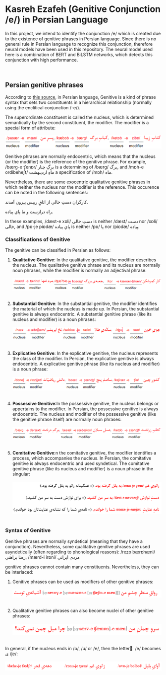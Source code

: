 # Kasreh Ezafeh (Genitive Conjunction /e/) in Persian Language
In this project, we intend to identify the conjunction /e/ which is created due to the existence of genitive phrases in Persian language. Since there is no general rule in Persian language to recognize this conjunction, therefore neural models have been used in this repository. The neural model used here is a combination of BERT and BiLSTM networks, which detects this conjunction with high performance.

<br>

## Persian genitive phrases
According to [this source](https://www.dastur.info/persian-grammar/10-attributes-and-attribution/#bb), in Persian language, Genitive is a kind of phrase syntax that sets two constituents in a hierarchical relationship (normally using the enclitical conjunction /-e/).

The superordinate constituent is called the nucleus, which is determined semantically by the second constituent, the modifier. The modifier is a special form of attribute:

![attribute2_EN.png](images/attribute2_EN.png)

Genitive phrases are normally endocentric, which means that the nucleus (or the modifier) is the reference of the genitive phrase. For example, /bærg-e ʧenɒr/ برگِ چنار is a determining of /bærg/ برگ, and /mɒh-e ordibeheʃt/ ماهِ اردیبهشت a specification of /mɒh/ ماه.

Nevertheless, there are some exocentric qualitative genitive phrases in which neither the nucleus nor the modifier is the reference. This occurence can be noted in the following sentences:

کارگران دستِ خالی از اتاقِ رییس بیرون آمدند.

راه درازست و ما پایِ پیاده.

In these examples, /dæst-e xɒli/ دستِ خالی is neither /dæst/ دست nor /xɒli/ خالی, and /pɒ-je piɒdæ/ پایِ پیاده is neither /pɒ/ پا nor /piɒdæ/ پیاده.


### Classifications of Genitive
The genitive can be classified in Persian as follows:

1. <strong>Qualitative Genitive</strong>: In the qualitative genitive, the modifier describes the nucleus. The qualitative genitive phrase and its nucleus are normally noun phrases, while the modifier is normally an adjectival phrase:<br/><br/>
![Qualitative_EN.png](images/Qualitative_EN.png)
<br/><br/>

2. <strong>Substantial Genitive</strong>: In the substantial genitive, the modifier identifies the material of which the nucleus is made up. In Persian, the substantial genitive is always endocentric. A substantial genitive phrase (like its nucleus and modifier) is a noun phrases:<br/><br/>
![substantial_EN.png](images/substantial_EN.png)
<br/><br/>

3. <strong>Explicative Genitive</strong>: In the explicative genitive, the nucleus represents the class of the modifier. In Persian, the explicative genitive is always endocentric. A explicative genitive phrase (like its nucleus and modifier) is a noun phrase:<br/><br/>
![explicative_EN.png](images/explicative_EN.png)
<br/><br/>

4. <strong>Possessive Genitive</strong>:In the possessive genitive, the nucleus belongs or appertains to the modifier. In Persian, the possessive genitive is always endocentric. The nucleus and modifier of the possessive genitive (like the genitive phrase itself) are normally noun phrases:<br/><br/>
![possessive_EN.png](images/possessive_EN.png)
<br/><br/>
5. <strong>Comitative Genitive</strong>:n the comitative genitive, the modifier identifies a process, which accompanies the nucleus. In Persian, the comitative genitive is always endocentric and used syndetical. The comitative genitive phrase (like its nucleus and modifier) is a noun phrase in the singular:<br/><br/>
![comitative_EN.png](images/comitative_EN.png)
<br/><br/>


### Syntax of Genitive
Genitive phrases are normally syndetical (meaning that they have a conjunction). Nevertheless, some qualitative genitive phrases are used asyndetically (often regarding to phonological reasons): /rezɒ bærɒhæni/ رضا براهنی, /mærd-i irɒni/ مردی ایرانی

genitive phrases cannot contain many constituents. Nevertheless, they can be interlaced:

1. Genitive phrases can be used as modifiers of other genitive phrases:<br/><br/>
![modifiers_of_other_genitive.png](images/modifiers_of_other_genitive.png)
<br/><br/>

2. Qualitative genitive phrases can also become nuclei of other genitive phrases: <br/><br/>
![nuclei_of_other_genitives.png](images/nuclei_of_other_genitives.png)
<br/><br/>


In general, if the nucleus ends in /ɒ/, /u/ or /e/, then the letter ِ /e/ becomes ی /je/:<br/><br/>
![e_to_ye.png](images/e_to_ye.png)
<br/><br/>





